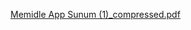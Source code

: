 [Memidle App Sunum (1)_compressed.pdf](https://github.com/user-attachments/files/18996301/Memidle.App.Sunum.1._compressed.pdf)

